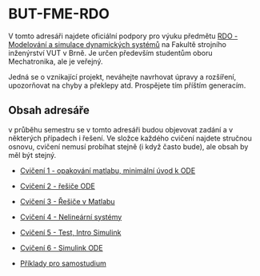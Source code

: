 ﻿# BUT-FME-RDO
V tomto adresáři najdete oficiální podpory pro výuku předmětu [RDO - Modelování a simulace dynamických systémů](https://www.fme.vutbr.cz/studenti/predmety/198196) na Fakultě strojního inženýrství VUT v Brně. Je určen především studentům oboru Mechatronika, ale je veřejný.

Jedná se o vznikající projekt, neváhejte navrhovat úpravy a rozšíření, upozorňovat na chyby a překlepy atd. Prospějete tím příštím generacím.


## Obsah adresáře
v průběhu semestru se v tomto adresáři budou objevovat zadání a v některých případech i řešení. Ve složce každého cvičení najdete stručnou osnovu, cvičení nemusí probíhat stejně (i když často bude), ale obsah by měl být stejný.

* [Cvičení 1 - opakování matlabu, minimální úvod k ODE](https://github.com/MBrablc/BUT-FME-RDO/tree/master/cv1%20-%20ODE%20intro)
* [Cvičení 2 - řešiče ODE](https://github.com/MBrablc/BUT-FME-RDO/tree/master/cv2%20-%20solvers)
* [Cvičení 3 - Řešiče v Matlabu](https://github.com/MBrablc/BUT-FME-RDO/tree/master/cv3%20-%20Matlab%20solvers)
* [Cvičení 4 - Nelineární systémy](https://github.com/MBrablc/BUT-FME-RDO/tree/master/cv4%20-%20nonlinear%20systems)
* [Cvičení 5 - Test, Intro Simulink](https://github.com/MBrablc/BUT-FME-RDO/tree/master/cv5%20-%20Test%20_%20Intro%20Simulink)
* [Cvičení 6 - Simulink ODE](https://github.com/MBrablc/BUT-FME-RDO/tree/master/cv6%20-%20Simulink%20ODE)


* [Příklady pro samostudium](https://github.com/MBrablc/BUT-FME-RDO/tree/master/P%C5%99%C3%ADklady%20pro%20samostudium)



